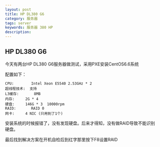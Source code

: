 ```yaml
---
layout: post
title: HP DL380 G6
category: 服务器
tags: server
keywords: 服务器 380 HP
description: 
---
```


## HP DL380 G6

今天有两台HP DL380 G6服务器做测试，采用PXE安装CentOS6.6系统

配置如下：

	CPU: 		Intel Xeon E5540 2.53GHz * 2
	超线程技术:	支持
	L3缓存:		8MB
	内存:		2G * 4
	硬盘:		146G * 3  10000rpm
	RAID:		RAID 0
	网卡:		4 NIC (只用到了1个)

安装系统的时候报错了，没有发现硬盘。后来才得知，没有做RAID导致不能识别硬盘。

最后找到解决方案在开机自检后到红字那里按下F8设置RAID